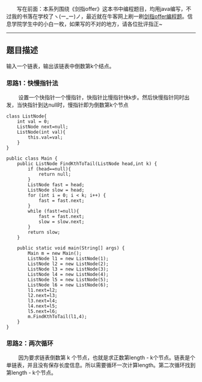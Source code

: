 &emsp;&emsp;写在前面：本系列围绕《剑指offer》这本书中编程题目，均用java编写，不过我的书落在学校了ヽ(ー_ー)ノ，最近就在牛客网上刷一刷[剑指offer编程题](https://www.nowcoder.com/ta/coding-interviews)。信息学院学生中的小白一枚，如果写的不对的地方，请各位批评指正~
___
## 题目描述
输入一个链表，输出该链表中倒数第k个结点。
### 思路1：快慢指针法
&emsp;&emsp; 设置一个快指针一个慢指针，快指针比慢指针快k步。然后快慢指针同时出发，当快指针到达null时，慢指针即为倒数第k个节点
```
class ListNode{
    int val = 0;
    ListNode next=null;
    ListNode(int val){
        this.val=val;
    }
}

public class Main {
    public ListNode FindKthToTail(ListNode head,int k) {
        if (head==null){
            return null;
        }
        ListNode fast = head;
        ListNode slow = head;
        for (int i = 0; i < k; i++) {
            fast = fast.next;
        }
        while (fast!=null){
            fast = fast.next;
            slow = slow.next;
        }
        return slow;
    }

    public static void main(String[] args) {
        Main m = new Main();
        ListNode l1 = new ListNode(1);
        ListNode l2 = new ListNode(2);
        ListNode l3 = new ListNode(3);
        ListNode l4 = new ListNode(4);
        ListNode l5 = new ListNode(5);
        ListNode l6 = new ListNode(6);
        l1.next=l2;
        l2.next=l3;
        l3.next=l4;
        l4.next=l5;
        l5.next=l6;
        m.FindKthToTail(l1,4);
    }
}
```
### 思路2：两次循环
&emsp;&emsp; 因为要求链表倒数第 k 个节点，也就是求正数第length - k个节点。链表是个单链表，并且没有保存长度信息。所以需要循环一次计算length。第二次循环找到第length - k个节点。 